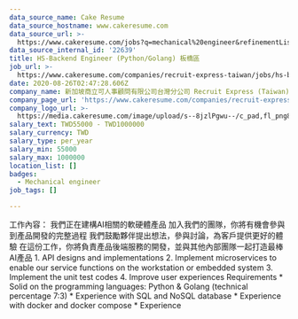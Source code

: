 ```yaml
---
data_source_name: Cake Resume
data_source_hostname: www.cakeresume.com
data_source_url: >-
  https://www.cakeresume.com/jobs?q=mechanical%20engineer&refinementList%5Blang_name%5D%5B0%5D=English&refinementList%5Bsalary_type%5D=per_year&range%5Bsalary_range%5D%5Bmin%5D=1000000&page=3
data_source_internal_id: '22639'
title: HS-Backend Engineer (Python/Golang) 板橋區
job_url: >-
  https://www.cakeresume.com/companies/recruit-express-taiwan/jobs/hs-backend-engineer-python-golang-itabashi
date: 2020-08-26T02:47:28.606Z
company_name: 新加坡商立可人事顧問有限公司台灣分公司 Recruit Express (Taiwan)
company_page_url: 'https://www.cakeresume.com/companies/recruit-express-taiwan'
company_logo_url: >-
  https://media.cakeresume.com/image/upload/s--8jzlPgwu--/c_pad,fl_png8,h_200,w_200/v1566176619/pxugexvfcc68sz5kf2sn.png
salary_text: TWD55000 - TWD1000000
salary_currency: TWD
salary_type: per_year
salary_min: 55000
salary_max: 1000000
location_list: []
badges:
  - Mechanical engineer
job_tags: []

---
```


工作內容： 我們正在建構AI相關的軟硬體產品 加入我們的團隊，你將有機會參與到產品開發的完整過程 我們鼓勵夥伴提出想法，參與討論，為客戶提供更好的體驗 在這份工作，你將負責產品後端服務的開發，並與其他內部團隊一起打造最棒AI產品 1. API designs and implementations 2. Implement microservices to enable our service functions on the workstation or embedded system 3. Implement the unit test codes 4. Improve user experiences Requirements * Solid on the programming languages: Python & Golang (technical percentage 7:3) * Experience with SQL and NoSQL database * Experience with docker and docker compose * Experience 